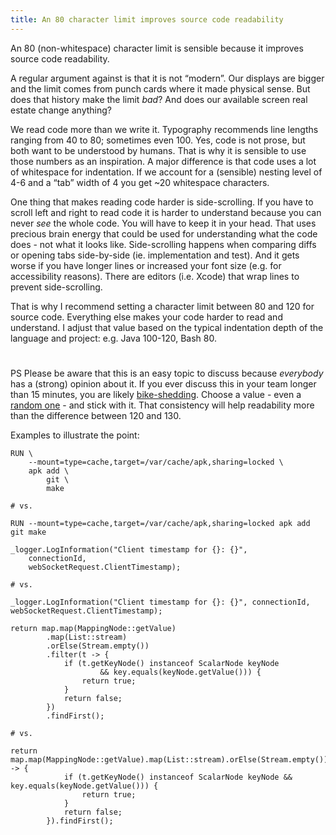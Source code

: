 ```yaml
---
title: An 80 character limit improves source code readability
---
```

An 80 (non-whitespace) character limit is sensible because it improves source code readability.

A regular argument against is that it is not “modern”. Our displays are bigger and the limit comes from punch cards where it made physical sense. But does that history make the limit _bad_? And does our available screen real estate change anything?

We read code more than we write it. Typography recommends line lengths ranging from 40 to 80; sometimes even 100. Yes, code is not prose, but both want to be understood by humans. That is why it is sensible to use those numbers as an inspiration. A major difference is that code uses a lot of whitespace for indentation. If we account for a (sensible) nesting level of 4-6 and a “tab” width of 4 you get ~20 whitespace characters.

One thing that makes reading code harder is side-scrolling. If you have to scroll left and right to read code it is harder to understand because you can never _see_ the whole code. You will have to keep it in your head. That uses precious brain energy that could be used for understanding what the code does - not what it looks like. Side-scrolling happens when comparing diffs or opening tabs side-by-side (ie. implementation and test). And it gets worse if you have longer lines or increased your font size (e.g. for accessibility reasons). There are editors (i.e. Xcode) that wrap lines to prevent side-scrolling.

That is why I recommend setting a character limit between 80 and 120 for source code. Everything else makes your code harder to read and understand. I adjust that value based on the typical indentation depth of the language and project: e.g. Java 100-120, Bash 80.
# 
PS Please be aware that this is an easy topic to discuss because *everybody* has a (strong) opinion about it. If you ever discuss this in your team longer than 15 minutes, you are likely [bike-shedding](https://en.wiktionary.org/wiki/bikeshedding). Choose a value - even a [random one](https://www.random.org/integers/?num=1&min=100&max=200&col=1&base=10&format=html&rnd=new) - and stick with it. That consistency will help readability more than the difference between 120 and 130.

Examples to illustrate the point:

<pre style="white-space: pre">
<code>RUN \
    --mount=type=cache,target=/var/cache/apk,sharing=locked \
    apk add \
        git \
        make

# vs.

RUN --mount=type=cache,target=/var/cache/apk,sharing=locked apk add git make
</code></pre>

<pre style="white-space: pre">
<code>_logger.LogInformation("Client timestamp for {}: {}",
    connectionId,
    webSocketRequest.ClientTimestamp);

# vs.

_logger.LogInformation("Client timestamp for {}: {}", connectionId, webSocketRequest.ClientTimestamp);
</code></pre>

<pre style="white-space: pre">
<code>return map.map(MappingNode::getValue)
		.map(List::stream)
		.orElse(Stream.empty())
		.filter(t -> {
			if (t.getKeyNode() instanceof ScalarNode keyNode
					&& key.equals(keyNode.getValue())) {
				return true;
			}
			return false;
		})
		.findFirst();

# vs.

return map.map(MappingNode::getValue).map(List::stream).orElse(Stream.empty()).filter(t -> {
			if (t.getKeyNode() instanceof ScalarNode keyNode && key.equals(keyNode.getValue())) {
				return true;
			}
			return false;
		}).findFirst();
</pre></code>
